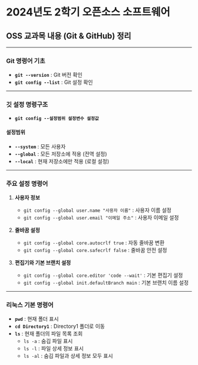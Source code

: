 # 2024년도 2학기 오픈소스 소프트웨어
## OSS 교과목 내용 (Git & GitHub) 정리

---

### Git 명령어 기초
- **`git --version`** : Git 버전 확인
- **`git config --list`** : Git 설정 확인

---

### 깃 설정 명령구조
- **`git config --설정범위 설정변수 설정값`**

#### 설정범위
- **`--system`** : 모든 사용자
- **`--global`** : 모든 저장소에 적용 (전역 설정)
- **`--local`** : 현재 저장소에만 적용 (로컬 설정)

---

### 주요 설정 명령어

1. **사용자 정보**
   - `git config --global user.name "사용자 이름"` : 사용자 이름 설정
   - `git config --global user.email "이메일 주소"` : 사용자 이메일 설정

2. **줄바꿈 설정**
   - `git config --global core.autocrlf true` : 자동 줄바꿈 변환
   - `git config --global core.safecrlf false` : 줄바꿈 안전 설정

3. **편집기와 기본 브랜치 설정**
   - `git config --global core.editor 'code --wait'` : 기본 편집기 설정
   - `git config --global init.defaultBranch main` : 기본 브랜치 이름 설정

---

### 리눅스 기본 명령어
- **`pwd`** : 현재 폴더 표시
- **`cd Directory1`** : Directory1 폴더로 이동
- **`ls`** : 현재 폴더의 파일 목록 조회
   - `ls -a` : 숨김 파일 표시
   - `ls -l` : 파일 상세 정보 표시
   - `ls -al` : 숨김 파일과 상세 정보 모두 표시





